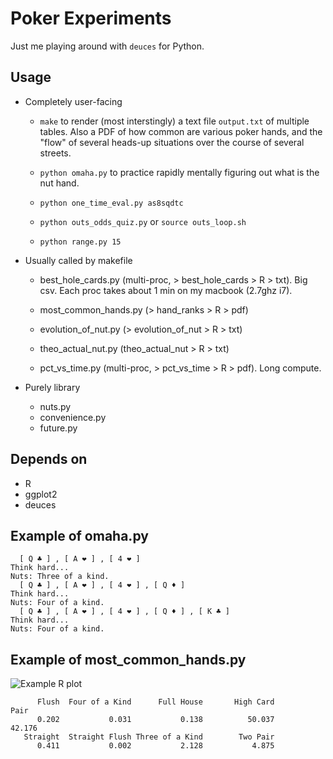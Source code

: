 Poker Experiments
========

Just me playing around with `deuces` for Python.

Usage
--------
* Completely user-facing

    * `make` to render (most interstingly) a text file `output.txt` of
      multiple tables. Also a PDF of how common are various poker
      hands, and the "flow" of several heads-up situations over the
      course of several streets.

    * `python omaha.py` to practice rapidly mentally figuring out what
      is the nut hand.

    * `python one_time_eval.py as8sqdtc`
    * `python outs_odds_quiz.py` or `source outs_loop.sh`
    * `python range.py 15`
* Usually called by makefile
    * best_hole_cards.py (multi-proc, > best_hole_cards > R > txt). 
      Big csv. Each proc takes about 1 min on my macbook (2.7ghz i7).

    * most_common_hands.py (> hand_ranks > R > pdf)
    * evolution_of_nut.py (> evolution_of_nut > R > txt)
    * theo_actual_nut.py (theo_actual_nut > R > txt)
    * pct_vs_time.py (multi-proc, > pct_vs_time > R > pdf). Long compute.
* Purely library
    * nuts.py
    * convenience.py
    * future.py

Depends on
--------
* R
* ggplot2
* deuces

Example of omaha.py
--------

      [ Q ♣ ] , [ A ❤ ] , [ 4 ❤ ]  
    Think hard... 
    Nuts: Three of a kind.
      [ Q ♣ ] , [ A ❤ ] , [ 4 ❤ ] , [ Q ♦ ]  
    Think hard... 
    Nuts: Four of a kind.
      [ Q ♣ ] , [ A ❤ ] , [ 4 ❤ ] , [ Q ♦ ] , [ K ♣ ]  
    Think hard... 
    Nuts: Four of a kind.

Example of most_common_hands.py
--------

![Example R plot](https://dl.dropboxusercontent.com/u/38640281/github_img/poker-rplot.png)

          Flush  Four of a Kind      Full House       High Card            Pair 
          0.202           0.031           0.138          50.037          42.176 
       Straight  Straight Flush Three of a Kind        Two Pair 
          0.411           0.002           2.128           4.875 
